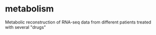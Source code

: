 # metabolism
Metabolic reconstruction of RNA-seq data from different patients treated with several "drugs" 
